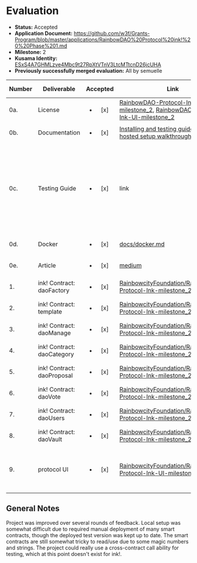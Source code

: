 # Evaluation

- **Status:** Accepted
- **Application Document:** https://github.com/w3f/Grants-Program/blob/master/applications/RainbowDAO%20Protocol%20ink!%20%20Phase%201.md
- **Milestone:** 2
- **Kusama Identity:** [ESxS4A7GHMLzve4Mbc9t27RpXtVTnV3LtcMTtcnD26jcUHA](https://polkascan.io/pre/kusama/account/ESxS4A7GHMLzve4Mbc9t27RpXtVTnV3LtcMTtcnD26jcUHA)
- **Previously successfully merged evaluation:** All by semuelle

| Number | Deliverable                |        Accepted        | Link                                                                                                                                                                                                                                                                                                                                                                                                                                                                                              | Evaluation Notes                                                                        |
| ------ | -------------------------- | :--------------------: | ------------------------------------------------------------------------------------------------------------------------------------------------------------------------------------------------------------------------------------------------------------------------------------------------------------------------------------------------------------------------------------------------------------------------------------------------------------------------------------------------- | --------------------------------------------------------------------------------------- |
| 0a.    | License                    | <ul><li>[x] </li></ul> | [RainbowDAO-Protocol-Ink-milestone_2](https://github.com/RainbowcityFoundation/RainbowDAO-Protocol-Ink-milestone_2/blob/2e873395db864db25af47da6992feede88b18c4d/LICENSE), [RainbowDAO-Protocol-Ink-UI-milestone_2](https://github.com/RainbowcityFoundation/RainbowDAO-Protocol-Ink-UI-milestone_2/blob/4810c890dcfc37bb61463d497d64b84e025db30c/LICENSE)                                                                                                                                        | Apache 2.0                                                                              |
| 0b.    | Documentation              | <ul><li>[x] </li></ul> | [Installing and testing guide](https://github.com/RainbowcityFoundation/RainbowDAO-Protocol-Ink-milestone_2/blob/2e873395db864db25af47da6992feede88b18c4d/README.md), [UI setup](https://github.com/RainbowcityFoundation/RainbowDAO-Protocol-Ink-UI-milestone_2/blob/4810c890dcfc37bb61463d497d64b84e025db30c/docs/README.md), [hosted setup walkthrough](https://github.com/RainbowcityFoundation/RainbowDAO-Protocol-Ink-UI-milestone_2/blob/main/docs/RainbowDAO_DAOFactory_Ink_Introduce.md) | —                                                                                       |
| 0c.    | Testing Guide              | <ul><li>[x] </li></ul> | link                                                                                                                                                                                                                                                                                                                                                                                                                                                                                              | Manual testing described in the docs mentioned above, unit testing improved on request. |
| 0d.    | Docker                     | <ul><li>[x] </li></ul> | [docs/docker.md](https://github.com/RainbowcityFoundation/RainbowDAO-Protocol-Ink-UI-milestone_2/blob/c9e7abcf956c778e470c92029b5e28c46be9939e/docs/docker.md)                                                                                                                                                                                                                                                                                                                                    | —                                                                                       |
| 0e.    | Article                    | <ul><li>[x] </li></ul> | [medium](https://medium.com/rainbowcity/multi-chain-dao-infrastructure-protocol-rainbowdao-receives-a-web3-foundation-grant-143e9fac63bd)                                                                                                                                                                                                                                                                                                                                                         | —                                                                                       |
| 1.     | ink! Contract: daoFactory  | <ul><li>[x] </li></ul> | [RainbowcityFoundation/RainbowDAO-Protocol-Ink-milestone_2](https://github.com/RainbowcityFoundation/RainbowDAO-Protocol-Ink-milestone_2/tree/82757d337bea22dcb8e08b4759c47ec02d67a140/dao_factory)                                                                                                                                                                                                                                                                                               | —                                                                                       |
| 2.     | ink! Contract: template    | <ul><li>[x] </li></ul> | [RainbowcityFoundation/RainbowDAO-Protocol-Ink-milestone_2](https://github.com/RainbowcityFoundation/RainbowDAO-Protocol-Ink-milestone_2/tree/82757d337bea22dcb8e08b4759c47ec02d67a140/template_manager)                                                                                                                                                                                                                                                                                          | —                                                                                       |
| 3.     | ink! Contract: daoManage   | <ul><li>[x] </li></ul> | [RainbowcityFoundation/RainbowDAO-Protocol-Ink-milestone_2](https://github.com/RainbowcityFoundation/RainbowDAO-Protocol-Ink-milestone_2/tree/82757d337bea22dcb8e08b4759c47ec02d67a140/dao_manager)                                                                                                                                                                                                                                                                                               | —                                                                                       |
| 4.     | ink! Contract: daoCategory | <ul><li>[x] </li></ul> | [RainbowcityFoundation/RainbowDAO-Protocol-Ink-milestone_2](https://github.com/RainbowcityFoundation/RainbowDAO-Protocol-Ink-milestone_2/tree/82757d337bea22dcb8e08b4759c47ec02d67a140/dao_category)                                                                                                                                                                                                                                                                                              | —                                                                                       |
| 5.     | ink! Contract: daoProposal | <ul><li>[x] </li></ul> | [RainbowcityFoundation/RainbowDAO-Protocol-Ink-milestone_2](https://github.com/RainbowcityFoundation/RainbowDAO-Protocol-Ink-milestone_2/tree/82757d337bea22dcb8e08b4759c47ec02d67a140/dao_proposal)                                                                                                                                                                                                                                                                                              | —                                                                                       |
| 6.     | ink! Contract: daoVote     | <ul><li>[x] </li></ul> | [RainbowcityFoundation/RainbowDAO-Protocol-Ink-milestone_2](https://github.com/RainbowcityFoundation/RainbowDAO-Protocol-Ink-milestone_2/tree/82757d337bea22dcb8e08b4759c47ec02d67a140/erc20)                                                                                                                                                                                                                                                                                                     | —                                                                                       |
| 7.     | ink! Contract: daoUsers    | <ul><li>[x] </li></ul> | [RainbowcityFoundation/RainbowDAO-Protocol-Ink-milestone_2](https://github.com/RainbowcityFoundation/RainbowDAO-Protocol-Ink-milestone_2/tree/82757d337bea22dcb8e08b4759c47ec02d67a140/dao_users)                                                                                                                                                                                                                                                                                                 | —                                                                                       |
| 8.     | ink! Contract: daoVault    | <ul><li>[x] </li></ul> | [RainbowcityFoundation/RainbowDAO-Protocol-Ink-milestone_2](https://github.com/RainbowcityFoundation/RainbowDAO-Protocol-Ink-milestone_2/tree/82757d337bea22dcb8e08b4759c47ec02d67a140/dao_vault)                                                                                                                                                                                                                                                                                                 | —                                                                                       |
| 9.     | protocol UI                | <ul><li>[x] </li></ul> | [RainbowcityFoundation/RainbowDAO-Protocol-Ink-UI-milestone_2](https://github.com/RainbowcityFoundation/RainbowDAO-Protocol-Ink-UI-milestone_2/tree/287bf17d514da16591f704283e0c3b9dc4816bf4)                                                                                                                                                                                                                                                                                                     | Breaking bugs and input validation fixed on request                                     |

## General Notes

Project was improved over several rounds of feedback. Local setup was somewhat difficult due to required manual deployment of many smart contracts, though the deployed test version was kept up to date. The smart contracts are still somewhat tricky to read/use due to some magic numbers and strings. The project could really use a cross-contract call ability for testing, which at this point doesn't exist for ink!.
